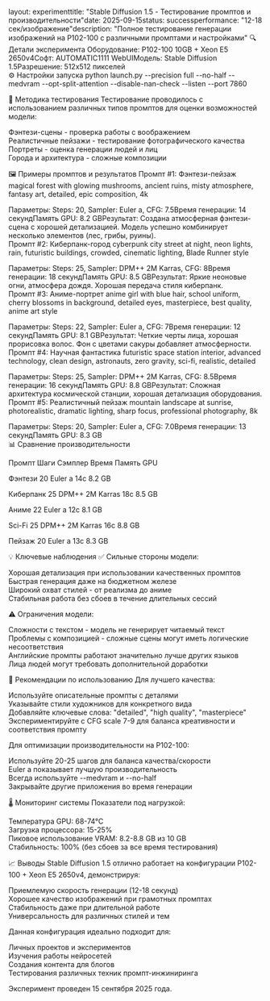 
layout: experimenttitle: "Stable Diffusion 1.5 - Тестирование промптов и производительности"date: 2025-09-15status: successperformance: "12-18 сек/изображение"description: "Полное тестирование генерации изображений на P102-100 с различными промптами и настройками"
🔍 Детали эксперимента
Оборудование: P102-100 10GB + Xeon E5 2650v4Софт: AUTOMATIC1111 WebUIМодель: Stable Diffusion 1.5Разрешение: 512x512 пикселей  
⚙️ Настройки запуска
python launch.py --precision full --no-half --medvram --opt-split-attention --disable-nan-check --listen --port 7860

🎯 Методика тестирования
Тестирование проводилось с использованием различных типов промптов для оценки возможностей модели:  

Фэнтези-сцены - проверка работы с воображением  
Реалистичные пейзажи - тестирование фотографического качества  
Портреты - оценка генерации людей и лиц  
Города и архитектура - сложные композиции

🖼️ Примеры промптов и результатов
Промпт #1: Фэнтези-пейзаж
magical forest with glowing mushrooms, ancient ruins, misty atmosphere, fantasy art, detailed, epic composition, 4k

Параметры: Steps: 20, Sampler: Euler a, CFG: 7.5Время генерации: 14 секундПамять GPU: 8.2 GBРезультат: Создана атмосферная фэнтези-сцена с хорошей детализацией. Модель успешно комбинирует несколько элементов (лес, грибы, руины).  
Промпт #2: Киберпанк-город
cyberpunk city street at night, neon lights, rain, futuristic buildings, crowded, cinematic lighting, Blade Runner style

Параметры: Steps: 25, Sampler: DPM++ 2M Karras, CFG: 8Время генерации: 18 секундПамять GPU: 8.5 GBРезультат: Яркие неоновые огни, атмосфера дождя. Хорошая передача стиля киберпанк.  
Промпт #3: Аниме-портрет
anime girl with blue hair, school uniform, cherry blossoms in background, detailed eyes, masterpiece, best quality, anime art style

Параметры: Steps: 22, Sampler: Euler a, CFG: 7Время генерации: 12 секундПамять GPU: 8.1 GBРезультат: Четкие черты лица, хорошая прорисовка волос. Фон с цветами сакуры добавляет атмосферности.  
Промпт #4: Научная фантастика
futuristic space station interior, advanced technology, clean design, astronauts, zero gravity, sci-fi, realistic, detailed

Параметры: Steps: 25, Sampler: DPM++ 2M Karras, CFG: 8.5Время генерации: 16 секундПамять GPU: 8.8 GBРезультат: Сложная архитектура космической станции, хорошая детализация оборудования.  
Промпт #5: Реалистичный пейзаж
mountain landscape at sunrise, photorealistic, dramatic lighting, sharp focus, professional photography, 8k

Параметры: Steps: 20, Sampler: Euler a, CFG: 7.0Время генерации: 13 секундПамять GPU: 8.3 GB  
📊 Сравнение производительности



Промпт
Шаги
Сэмплер
Время
Память GPU



Фэнтези
20
Euler a
14с
8.2 GB


Киберпанк
25
DPM++ 2M Karras
18с
8.5 GB


Аниме
22
Euler a
12с
8.1 GB


Sci-Fi
25
DPM++ 2M Karras
16с
8.8 GB


Пейзаж
20
Euler a
13с
8.3 GB


💡 Ключевые наблюдения
✅ Сильные стороны модели:

Хорошая детализация при использовании качественных промптов  
Быстрая генерация даже на бюджетном железе  
Широкий охват стилей - от реализма до аниме  
Стабильная работа без сбоев в течение длительных сессий

⚠️ Ограничения модели:

Сложности с текстом - модель не генерирует читаемый текст  
Проблемы с композицией - сложные сцены могут иметь логические несоответствия  
Английские промпты работают значительно лучше других языков  
Лица людей могут требовать дополнительной доработки

🎯 Рекомендации по использованию
Для лучшего качества:

Используйте описательные промпты с деталями  
Указывайте стили художников для конкретного вида  
Добавляйте ключевые слова: "detailed", "high quality", "masterpiece"  
Экспериментируйте с CFG scale 7-9 для баланса креативности и соответствия промпту

Для оптимизации производительности на P102-100:

Используйте 20-25 шагов для баланса качества/скорости  
Euler a показывает лучшую производительность  
Всегда используйте --medvram и --no-half  
Закрывайте другие приложения во время генерации

🌡️ Мониторинг системы
Показатели под нагрузкой:  

Температура GPU: 68-74°C  
Загрузка процессора: 15-25%  
Пиковое использование VRAM: 8.2-8.8 GB из 10 GB  
Стабильность: 100% (без сбоев за все время тестирования)

📈 Выводы
Stable Diffusion 1.5 отлично работает на конфигурации P102-100 + Xeon E5 2650v4, демонстрируя:  

Приемлемую скорость генерации (12-18 секунд)  
Хорошее качество изображений при грамотных промптах  
Стабильность даже при длительной работе  
Универсальность для различных стилей и тем

Данная конфигурация идеально подходит для:  

Личных проектов и экспериментов  
Изучения работы нейросетей  
Создания контента для блогов  
Тестирования различных техник промпт-инжиниринга

Эксперимент проведен 15 сентября 2025 года.
